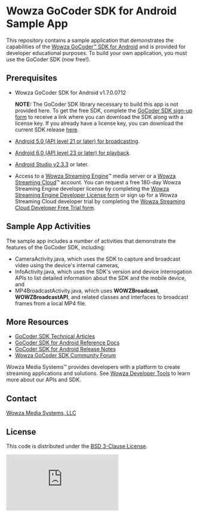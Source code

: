 # Wowza GoCoder SDK for Android Sample App

This repository contains a sample application that demonstrates the capabilities of the [Wowza GoCoder™ SDK for Android](https://www.wowza.com/products/gocoder/sdk) and is provided for developer educational purposes. To build your own application, you must use the GoCoder SDK (now free!).

## Prerequisites

- Wowza GoCoder SDK for Android v1.7.0.0712

     **NOTE:** The GoCoder SDK library necessary to build this app is not provided here. To get the free SDK, complete the [GoCoder SDK sign-up form](https://www.wowza.com/products/gocoder/sdk/license) to receive a link where you can download the SDK along with a license key. If you already have a license key, you can download the current SDK release [here](https://www.wowza.com/pricing/installer#gocodersdk-downloads).

- [Android 5.0 (API level 21 or later) for broadcasting](https://developer.android.com/about/versions/android-5.0).
- [Android 6.0 (API level 23 or later) for playback](https://developer.android.com/about/versions/marshmallow/android-6.0).
- [Android Studio v2.3.3](https://developer.android.com/studio/index.html) or later.
- Access to a [Wowza Streaming Engine](https://www.wowza.com/products/streaming-engine)™ media server or a [Wowza Streaming Cloud](https://www.wowza.com/products/streaming-cloud)™ account. You can request a free 180-day Wowza Streaming Engine developer license by completing the [Wowza Streaming Engine Developer License form](https://www.wowza.com/media-server/developers/license) or sign up for a Wowza Streaming Cloud developer trial by completing the [Wowza Streaming Cloud Developer Free Trial form](https://www.wowza.com/pricing/cloud-developer-free-trial).

## Sample App Activities
The sample app includes a number of activities that demonstrate the features of the GoCoder SDK, including:

- CameraActivity.java, which uses the SDK to capture and broadcast video using the device's internal cameras,
- InfoActivity.java, which uses the SDK's version and device interrogation APIs to list detailed information about the SDK and the mobile device, and
- MP4BroadcastActivity.java, which uses **WOWZBroadcast**, **WOWZBroadcastAPI**, and related classes and interfaces to broadcast frames from a local MP4 file.

## More Resources
* [GoCoder SDK Technical Articles](https://www.wowza.com/docs/wowza-gocoder-sdk)
* [GoCoder SDK for Android Reference Docs](https://www.wowza.com/resources/gocodersdk/docs/api-reference-android/)
* [GoCoder SDK for Android Release Notes](https://www.wowza.com/docs/wowza-gocoder-sdk-release-notes-for-android)
* [Wowza GoCoder SDK Community Forum](https://www.wowza.com/community/spaces/36/wowza-gocoder-sdk.html)

Wowza Media Systems™ provides developers with a platform to create streaming applications and solutions. See [Wowza Developer Tools](https://www.wowza.com/resources/developers) to learn more about our APIs and SDK.

## Contact
[Wowza Media Systems, LLC](https://www.wowza.com/contact)

## License
This code is distributed under the [BSD 3-Clause License](https://github.com/WowzaMediaSystems/gocoder-sdk-samples-android/blob/master/LICENSE.txt).

![alt tag](http://wowzalogs.com/stats/githubimage.php?plugin=gocoder-sdk-samples-android)

